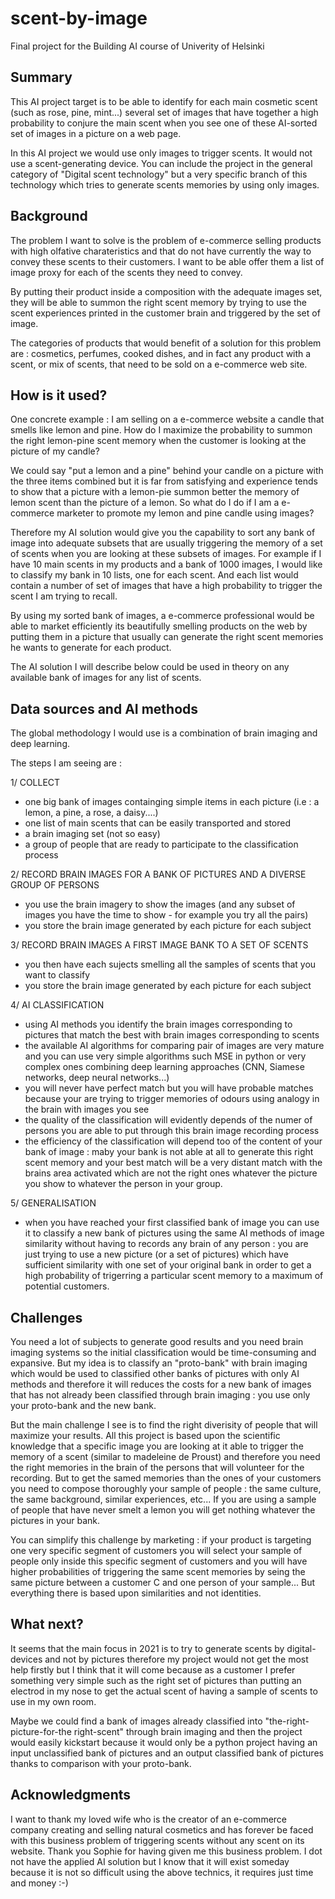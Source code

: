 # scent-by-image
Final project for the Building AI course of Univerity of Helsinki

## Summary

This AI project target is to be able to identify for each main cosmetic scent (such as rose, pine, mint...) several set of images that have together a high probability to conjure the main scent when you see one of these AI-sorted set of images in a picture on a web page.

In this AI project we would use only images to trigger scents. It would not use a scent-generating device. You can include the project in the general category of "Digital scent technology" but a very specific branch of this technology which tries to generate scents memories by using only images.


## Background

The problem I want to solve is the problem of e-commerce selling products with high olfative charateristics and that do not have currently the way to convey these scents to their customers. I want to be able offer them a list of image proxy for each of the scents they need to convey.

By putting their product inside a composition with the adequate images set, they will be able to summon the right scent memory by trying to use the scent experiences printed in the customer brain and triggered by the set of image.

The categories of products that would benefit of a solution for this problem are : cosmetics, perfumes, cooked dishes, and in fact any product with a scent, or mix of scents, that need to be sold on a e-commerce web site.


## How is it used?

One concrete example : I am selling on a e-commerce website a candle that smells like lemon and pine. How do I maximize the probability to summon the right lemon-pine scent memory when the customer is looking at the picture of my candle?

We could say "put a lemon and a pine" behind your candle on a picture with the three items combined but it is far from satisfying and experience tends to show that a picture with a lemon-pie summon better the memory of lemon scent than the picture of a lemon. So what do I do if I am a e-commerce marketer to promote my lemon and pine candle using images?

Therefore my AI solution would give you the capability to sort any bank of image into adequate subsets that are usually triggering the memory of a set of scents when you are looking at these subsets of images. For example if I have 10 main scents in my products and a bank of 1000 images, I would like to classify my bank in 10 lists, one for each scent. And each list would contain a number of set of images that have a high probability to trigger the scent I am trying to recall.

By using my sorted bank of images, a e-commerce professional would be able to market efficiently its beautifully smelling products on the web by putting them in a picture that usually can generate the right scent memories he wants to generate for each product.

The AI solution I will describe below could be used in theory on any available bank of images for any list of scents.


## Data sources and AI methods

The global methodology I would use is a combination of brain imaging and deep learning.

The steps I am seeing are :

1/ COLLECT
 - one big bank of images containging simple items in each picture (i.e : a lemon, a pine, a rose, a daisy....)
 - one list of main scents that can be easily transported and stored
 - a brain imaging set (not so easy)
 - a group of people that are ready to participate to the classification process

2/ RECORD BRAIN IMAGES FOR A BANK OF PICTURES AND A DIVERSE GROUP OF PERSONS

- you use the brain imagery to show the images (and any subset of images you have the time to show - for example you try all the pairs)
- you store the brain image generated by each picture for each subject

3/ RECORD BRAIN IMAGES A FIRST IMAGE BANK TO A SET OF SCENTS
- you then have each sujects smelling all the samples of scents that you want to classify
- you store the brain image generated by each picture for each subject

4/ AI CLASSIFICATION
- using AI methods you identify the brain images corresponding to pictures that match the best with brain images corresponding to scents
- the available AI algorithms for comparing pair of images are very mature and you can use very simple algorithms such MSE in python or very complex ones combining deep learning approaches (CNN, Siamese networks, deep neural networks...)
- you will never have perfect match but you will have probable matches because your are trying to trigger memories of odours using analogy in the brain with images you see
- the quality of the classification will evidently depends of the numer of persons you are able to put through this brain image recording process
- the efficiency of the classification will depend too of the content of your bank of image : maby your bank is not able at all to generate this right scent memory and your best match will be a very distant match with the brains area activated which are not the right ones whatever the picture you show to whatever the person in your group.

5/ GENERALISATION
- when you have reached your first classified bank of image you can use it to classify a new bank of pictures using the same AI methods of image similarity without having to records any brain of any person : you are just trying to use a new picture (or a set of pictures) which have sufficient similarity with one set of your original bank in order to get a high probability of trigerring a particular scent memory to a maximum of potential customers.

## Challenges

You need a lot of subjects to generate good results and you need brain imaging systems so the initial classification would be time-consuming and expansive.
But my idea is to classify an "proto-bank" with brain imaging which would be used to classified other banks of pictures with only AI methods and therefore it will reduces the costs for a new bank of images that has not already been classified through brain imaging : you use only your proto-bank and the new bank.

But the main challenge I see is to find the right diverisity of people that will maximize your results. All this project is based upon the scientific knowledge that a specific image you are looking at it able to trigger the memory of a scent (similar to madeleine de Proust) and therefore you need the right memories in the brain of the persons that will volunteer for the recording. But to get the samed memories than the ones of your customers you need to compose thoroughly your sample of people : the same culture, the same background, similar experiences, etc... If you are using a sample of people that have never smelt a lemon you will get nothing whatever the pictures in your bank.

You can simplify this challenge by marketing : if your product is targeting one very specific segment of customers you will select your sample of people only inside this specific segment of customers and you will have higher probabilities of triggering the same scent memories by seing the same picture between a customer C and one person of your sample... But everything there is based upon similarities and not identities.

## What next?

It seems that the main focus in 2021 is to try to generate scents by digital-devices and not by pictures therefore my project would not get the most help firstly but I think that it will come because as a customer I prefer something very simple such as the right set of pictures than putting an electrod in my nose to get the actual scent of having a sample of scents to use in my own room.

Maybe we could find a bank of images already classified into "the-right-picture-for-the right-scent" through brain imaging and then the project would easily kickstart because it would only be a python project having an input unclassified bank of pictures and an output classified bank of pictures thanks to comparison with your proto-bank.


## Acknowledgments

I want to thank my loved wife who is the creator of an e-commerce company creating and selling natural cosmetics and has forever be faced with this business problem of triggering scents without any scent on its website. Thank you Sophie for having given me this business problem. I dot not have the applied AI solution but I know that it will exist someday because it is not so difficult using the above technics, it requires just time and money :-)


